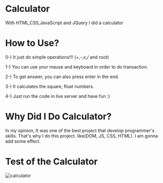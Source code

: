 # Calculator
With HTML,CSS,JavaScript and JQuery I did a calculator

# How to Use?
0-) It just do simple operations!!! (+,-,x,/ and root)

1-) You can use your mause and keyboard in order to do transaction. 

2-) To get answer, you can also press enter in the end.

3-) It calculates the square, float numbers.

4-) Just run the code in live server and have fun :)

# Why Did I Do Calculator?

In my opinion, It was one of the best project that develop programmer's skills. That's why I do this project.
like(DOM, JS, CSS, HTML). I am gonna add some effect.

# Test of the Calculator

![calculator](https://user-images.githubusercontent.com/110940123/188167627-d1792bb2-b01d-49c6-a384-a83e9a7e5ee1.gif)
